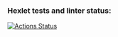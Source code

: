 ### Hexlet tests and linter status:
[![Actions Status](https://github.com/naWka/frontend-testing-react-project-lvl1/workflows/hexlet-check/badge.svg)](https://github.com/naWka/frontend-testing-react-project-lvl1/actions)